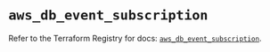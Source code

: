 # `aws_db_event_subscription`

Refer to the Terraform Registry for docs: [`aws_db_event_subscription`](https://registry.terraform.io/providers/hashicorp/aws/6.3.0/docs/resources/db_event_subscription).
